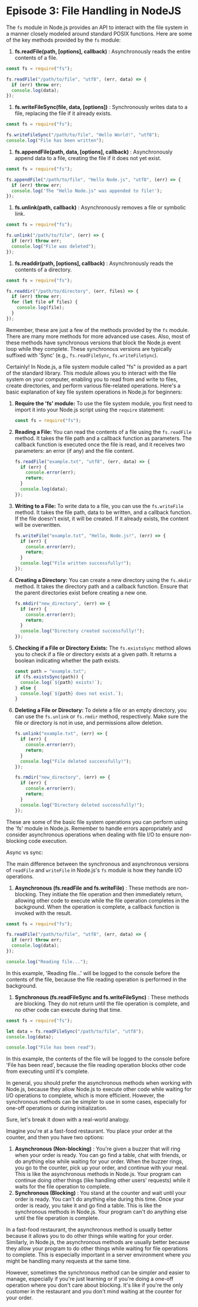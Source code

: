 # Episode 3: File Handling in NodeJS

The `fs` module in Node.js provides an API to interact with the file system in a manner closely modeled around standard POSIX functions. Here are some of the key methods provided by the `fs` module:

1. **fs.readFile(path, \[options], callback)** : Asynchronously reads the entire contents of a file.

```jsx
const fs = require("fs");

fs.readFile("/path/to/file", "utf8", (err, data) => {
  if (err) throw err;
  console.log(data);
});
```

1. **fs.writeFileSync(file, data, \[options])** : Synchronously writes data to a file, replacing the file if it already exists.

```jsx
const fs = require("fs");

fs.writeFileSync("/path/to/file", "Hello World!", "utf8");
console.log("File has been written");
```

1. **fs.appendFile(path, data, \[options], callback)** : Asynchronously append data to a file, creating the file if it does not yet exist.

```jsx
const fs = require("fs");

fs.appendFile("/path/to/file", "Hello Node.js", "utf8", (err) => {
  if (err) throw err;
  console.log('The "Hello Node.js" was appended to file!');
});
```

1. **fs.unlink(path, callback)** : Asynchronously removes a file or symbolic link.

```jsx
const fs = require("fs");

fs.unlink("/path/to/file", (err) => {
  if (err) throw err;
  console.log("File was deleted");
});
```

1. **fs.readdir(path, \[options], callback)** : Asynchronously reads the contents of a directory.

```jsx
const fs = require("fs");

fs.readdir("/path/to/directory", (err, files) => {
  if (err) throw err;
  for (let file of files) {
    console.log(file);
  }
});
```

Remember, these are just a few of the methods provided by the `fs` module. There are many more methods for more advanced use cases. Also, most of these methods have synchronous versions that block the Node.js event loop while they complete. These synchronous versions are typically suffixed with 'Sync' (e.g., `fs.readFileSync`, `fs.writeFileSync`).

Certainly! In Node.js, a file system module called "fs" is provided as a part of the standard library. This module allows you to interact with the file system on your computer, enabling you to read from and write to files, create directories, and perform various file-related operations. Here's a basic explanation of key file system operations in Node.js for beginners:

1.  **Require the 'fs' module:** To use the file system module, you first need to import it into your Node.js script using the `require` statement:

    ```jsx
    const fs = require("fs");
    ```
2.  **Reading a File:** You can read the contents of a file using the `fs.readFile` method. It takes the file path and a callback function as parameters. The callback function is executed once the file is read, and it receives two parameters: an error (if any) and the file content.

    ```jsx
    fs.readFile("example.txt", "utf8", (err, data) => {
      if (err) {
        console.error(err);
        return;
      }
      console.log(data);
    });
    ```
3.  **Writing to a File:** To write data to a file, you can use the `fs.writeFile` method. It takes the file path, data to be written, and a callback function. If the file doesn't exist, it will be created. If it already exists, the content will be overwritten.

    ```jsx
    fs.writeFile("example.txt", "Hello, Node.js!", (err) => {
      if (err) {
        console.error(err);
        return;
      }
      console.log("File written successfully!");
    });
    ```
4.  **Creating a Directory:** You can create a new directory using the `fs.mkdir` method. It takes the directory path and a callback function. Ensure that the parent directories exist before creating a new one.

    ```jsx
    fs.mkdir("new_directory", (err) => {
      if (err) {
        console.error(err);
        return;
      }
      console.log("Directory created successfully!");
    });
    ```
5.  **Checking if a File or Directory Exists:** The `fs.existsSync` method allows you to check if a file or directory exists at a given path. It returns a boolean indicating whether the path exists.

    ```jsx
    const path = "example.txt";
    if (fs.existsSync(path)) {
      console.log(`${path} exists!`);
    } else {
      console.log(`${path} does not exist.`);
    }
    ```
6.  **Deleting a File or Directory:** To delete a file or an empty directory, you can use the `fs.unlink` or `fs.rmdir` method, respectively. Make sure the file or directory is not in use, and permissions allow deletion.

    ```jsx
    fs.unlink("example.txt", (err) => {
      if (err) {
        console.error(err);
        return;
      }
      console.log("File deleted successfully!");
    });
    ```

    ```jsx
    fs.rmdir("new_directory", (err) => {
      if (err) {
        console.error(err);
        return;
      }
      console.log("Directory deleted successfully!");
    });
    ```

These are some of the basic file system operations you can perform using the 'fs' module in Node.js. Remember to handle errors appropriately and consider asynchronous operations when dealing with file I/O to ensure non-blocking code execution.

Async vs sync:

The main difference between the synchronous and asynchronous versions of `readFile` and `writeFile` in Node.js's `fs` module is how they handle I/O operations.

1. **Asynchronous (fs.readFile and fs.writeFile)** : These methods are non-blocking. They initiate the file operation and then immediately return, allowing other code to execute while the file operation completes in the background. When the operation is complete, a callback function is invoked with the result.

```jsx
const fs = require("fs");

fs.readFile("/path/to/file", "utf8", (err, data) => {
  if (err) throw err;
  console.log(data);
});

console.log("Reading file...");
```

In this example, 'Reading file...' will be logged to the console before the contents of the file, because the file reading operation is performed in the background.

1. **Synchronous (fs.readFileSync and fs.writeFileSync)** : These methods are blocking. They do not return until the file operation is complete, and no other code can execute during that time.

```jsx
const fs = require("fs");

let data = fs.readFileSync("/path/to/file", "utf8");
console.log(data);

console.log("File has been read");
```

In this example, the contents of the file will be logged to the console before 'File has been read', because the file reading operation blocks other code from executing until it's complete.

In general, you should prefer the asynchronous methods when working with Node.js, because they allow Node.js to execute other code while waiting for I/O operations to complete, which is more efficient. However, the synchronous methods can be simpler to use in some cases, especially for one-off operations or during initialization.

Sure, let's break it down with a real-world analogy.

Imagine you're at a fast-food restaurant. You place your order at the counter, and then you have two options:

1. **Asynchronous (Non-blocking)** : You're given a buzzer that will ring when your order is ready. You can go find a table, chat with friends, or do anything else while waiting for your order. When the buzzer rings, you go to the counter, pick up your order, and continue with your meal. This is like the asynchronous methods in Node.js. Your program can continue doing other things (like handling other users' requests) while it waits for the file operation to complete.
2. **Synchronous (Blocking)** : You stand at the counter and wait until your order is ready. You can't do anything else during this time. Once your order is ready, you take it and go find a table. This is like the synchronous methods in Node.js. Your program can't do anything else until the file operation is complete.

In a fast-food restaurant, the asynchronous method is usually better because it allows you to do other things while waiting for your order. Similarly, in Node.js, the asynchronous methods are usually better because they allow your program to do other things while waiting for file operations to complete. This is especially important in a server environment where you might be handling many requests at the same time.

However, sometimes the synchronous method can be simpler and easier to manage, especially if you're just learning or if you're doing a one-off operation where you don't care about blocking. It's like if you're the only customer in the restaurant and you don't mind waiting at the counter for your order.
